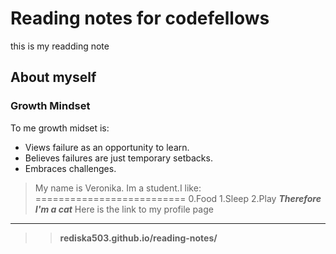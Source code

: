 # Reading notes for codefellows
this is my readding note
## About myself

### Growth Mindset
 To me growth midset is:
 - Views failure as an opportunity to learn.
 - Believes failures are just temporary setbacks.
 - Embraces challenges.


> My name is Veronika. Im a student.I like:
==========================
0.Food
1.Sleep
2.Play
***Therefore I'm a cat***
Here is the link to my profile page 
------------------

>> **rediska503.github.io/reading-notes/**






